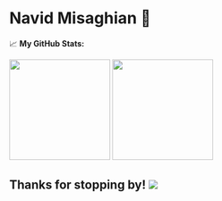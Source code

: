 # Navid Misaghian :wave:

📈 **My GitHub Stats:**

<p>
  <img height="180em" src="https://github-readme-stats.vercel.app/api?username=amanthanvi&show_icons=true&hide_border=true&&count_private=true&include_all_commits=true" />
  <img height="180em" src="https://github-readme-stats.vercel.app/api/top-langs/?username=amanthanvi&exclude_repo=KNN-Image-Classification&show_icons=true&hide_border=true&layout=compact&langs_count=8"/>
</p>

## Thanks for stopping by! ![](https://visitor-badge.glitch.me/badge?page_id=Aman.amanthanvi)
<!---
amanthanvi/amanthanvi is a ✨ special ✨ repository because its `README.md` (this file) appears on your GitHub profile.
You can click the Preview link to take a look at your changes.
--->
